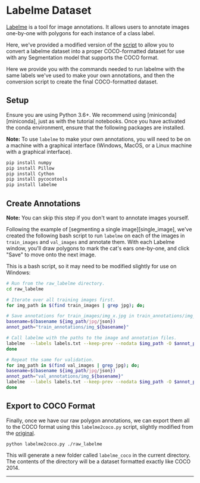 # Labelme Dataset
[Labelme][labelme] is a tool for image annotations. It allows users to annotate
images one-by-one with polygons for each instance of a class label.

Here, we've provided a modified version of the [script][conversion_script] to
allow you to convert a labelme dataset into a proper COCO-formatted dataset for
use with any Segmentation model that supports the COCO format.

Here we provide you with the commands needed to run labelme with the same labels
we've used to make your own annotations, and then the conversion script to
create the final COCO-formatted dataset.

## Setup
Ensure you are using Python 3.6+. We recommend using [miniconda][miniconda],
just as with the tutorial notebooks. Once you have activated the conda
environment, ensure that the following packages are installed.

__Note:__ To use `labelme` to make your own annotations, you will need to be on
a machine with a graphical interface (Windows, MacOS, or a Linux machine with a
graphical interface).

```bash
pip install numpy
pip install Pillow
pip install Cython
pip install pycocotools
pip install labelme
```

## Create Annotations
__Note:__ You can skip this step if you don't want to annotate images yourself.

Following the example of [segmenting a single image][single_image], we've
created the following bash script to run `labelme` on each of the images in
`train_images` and `val_images` and annotate them. With each Labelme window,
you'll draw polygons to mark the cat's ears one-by-one, and click "Save" to
move onto the next image.

This is a bash script, so it may need to be modified slightly for use on Windows:
```bash
# Run from the raw_labelme directory.
cd raw_labelme

# Iterate over all training images first.
for img_path in $(find train_images | grep jpg); do;

# Save annotations for train_images/img_x.jpg in train_annotations/img_x.json.
basename=$(basename ${img_path/jpg/json})
annot_path="train_annotations/img_${basename}"

# Call labelme with the paths to the image and annotation files.
labelme  --labels labels.txt --keep-prev --nodata $img_path -O $annot_path
done

# Repeat the same for validation.
for img_path in $(find val_images | grep jpg); do;
basename=$(basename ${img_path/jpg/json})
annot_path="val_annotations/img_${basename}"
labelme  --labels labels.txt --keep-prev --nodata $img_path -O $annot_path
done
```

## Export to COCO Format
Finally, once we have our raw polygon annotations, we can export them all to
the COCO format using this `labelme2coco.py` script, slightly modified from the
[original][conversion_script].

```
python labelme2coco.py ./raw_labelme
```

This will generate a new folder called `labelme_coco` in the current directory.
The contents of the directory will be a dataset formatted exactly like COCO
2014.

---
[labelme]: https://github.com/wkentaro/labelme
[conversion_script]: https://github.com/wkentaro/labelme/blob/master/examples/semantic_segmentation/labelme2voc.py
